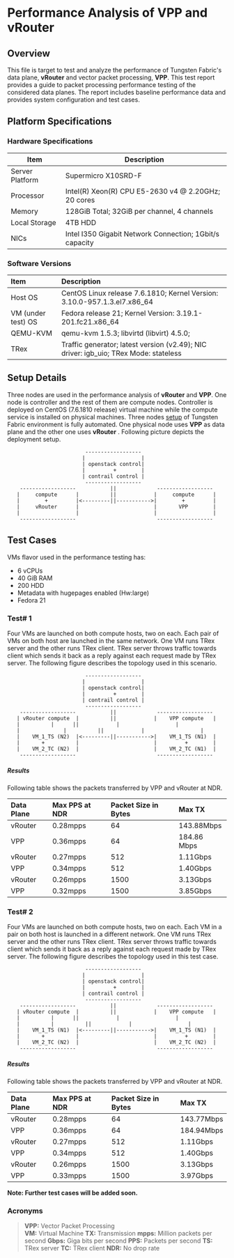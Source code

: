 # Performance Analysis of VPP and vRouter

## Overview
This file is target to test and analyze the performance of Tungsten Fabric's data plane, **vRouter** and vector packet processing, **VPP**. This test report provides a guide to packet processing performance testing of the considered data planes. The report includes baseline performance data and provides system configuration and test cases.

## Platform Specifications
### Hardware Specifications
| Item | Description |
| ------ | ------ |
|Server Platform | Supermicro X10SRD-F
| Processor | Intel(R) Xeon(R) CPU E5-2630 v4 @ 2.20GHz; 20 cores
| Memory  | 128GiB Total; 32GiB per channel, 4 channels
| Local Storage | 4TB HDD
| NICs | Intel I350 Gigabit Network Connection; 1Gbit/s capacity

### Software Versions
| Item | Description |
| :------ | :------ |
| Host OS | CentOS Linux release 7.6.1810; Kernel Version: 3.10.0-957.1.3.el7.x86_64
| VM (under test) OS | Fedora release 21; Kernel Version: 3.19.1-201.fc21.x86\_64
| QEMU-KVM | qemu-kvm 1.5.3; libvirtd (libvirt) 4.5.0; 
| TRex | Traffic generator; latest version (v2.49); NIC driver: igb\_uio; TRex Mode: stateless

## Setup Details
Three nodes are used in the performance analysis of **vRouter** and **VPP**. One node is controller and the rest of them are compute nodes. Controller is deployed on CentOS (7.6.1810 release) virtual machine while the compute service is installed on physical machines. Three nodes [setup][CVPPD] of Tungsten Fabric environment is fully automated. One physical node uses **VPP** as data plane and the other one uses **vRouter** . Following picture depicts the deployment setup.

                             ------------------
                            |                  |
                            | openstack control|
                            |         +        |
                            | contrail control |
                             ------------------
        ------------------           ||             ------------------
       |     compute      |          ||            |     compute      |
       |        +         |<---------||----------->|        +         |
       |     vRouter      |                        |       VPP        |
       |                  |                        |                  |
        ------------------                          ------------------

## Test Cases
VMs flavor used in the performance testing has:
  - 6 vCPUs
  - 40 GiB RAM
  - 200 HDD
  - Metadata with hugepages enabled (Hw:large)
  - Fedora 21
  
### Test# 1
Four VMs are launched on both compute hosts, two on each. Each pair of VMs on both host are launched in the same network. One VM runs TRex server and the other runs TRex client. TRex server throws traffic towards client which sends it back as a reply against each request made by TRex server. The following figure describes the topology used in this scenario.


                             ------------------
                            |                  |
                            | openstack control|
                            |         +        |
                            | contrail control |
                             ------------------
        ------------------           ||             ------------------
       | vRouter compute  |          ||            |    VPP compute   |
       |		  |	     ||            |                  |
       |	          | 	     ||            |                  |
       |    VM_1_TS (N2)  |<---------||----------->|    VM_1_TS (N1)  |
       |       +          |                        |         +        |
       |    VM_2_TC (N2)  |                        |    VM_2_TC (N1)  |
        ------------------                          ------------------


##### Results
Following table shows the packets transferred by VPP and vRouter at NDR.

| Data Plane | Max PPS at NDR | Packet Size in Bytes | Max TX |
| :------ | :------ | :------ | :------ |
| vRouter | 0.28mpps | 64  | 143.88Mbps
| VPP | 0.36mpps | 64   | 184.86 Mbps
| vRouter | 0.27mpps | 512 | 1.11Gbps
| VPP | 0.34mpps | 512 | 1.40Gbps
| vRouter |  0.26mpps | 1500 | 3.13Gbps
| VPP | 0.32mpps | 1500 | 3.85Gbps



### Test# 2
Four VMs are launched on both compute hosts, two on each. Each VM in a pair on both host is launched in a different network. One VM runs TRex server and the other runs TRex client. TRex server throws traffic towards client which sends it back as a reply against each request made by TRex server. The following figure describes the topology used in this test case.


                             ------------------
                            |                  |
                            | openstack control|
                            |         +        |
                            | contrail control |
                             ------------------
        ------------------           ||             ------------------
       | vRouter compute  |          ||            |    VPP compute   |
       |		  |	     ||            |                  |
       |		  | 	     ||            |                  |
       |    VM_1_TS (N1)  |<---------||----------->|    VM_1_TS (N1)  |
       |       +          |                        |         +        |
       |    VM_2_TC (N2)  |                        |    VM_2_TC (N2)  |
        ------------------                          ------------------

##### Results
Following table shows the packets transferred by VPP and vRouter at NDR.

| Data Plane | Max PPS at NDR | Packet Size in Bytes | Max TX |
| :------ | :------ | :------ | :------ |
| vRouter | 0.28mpps | 64 | 143.77Mbps
| VPP | 0.36mpps | 64 |  184.94Mbps
| vRouter | 0.27mpps | 512 | 1.11Gbps
| VPP | 0.34mpps | 512| 1.40Gbps
| vRouter |  0.26mpps | 1500 | 3.13Gbps 
| VPP | 0.33mpps | 1500 | 3.97Gbps

**Note: Further test cases will be added soon.**

### Acronyms

> **VPP:** Vector Packet Processing <br/>
> **VM:** Virtual Machine
> **TX:** Transmission
> **mpps:** Million packets per second
> **Gbps:** Giga bits per second
> **PPS:** Packets per second
> **TS:** TRex server
> **TC:** TRex client
> **NDR:** No drop rate

  [CVPPD]: <https://github.com/OMajeed/contrail-vpp-deploy>
